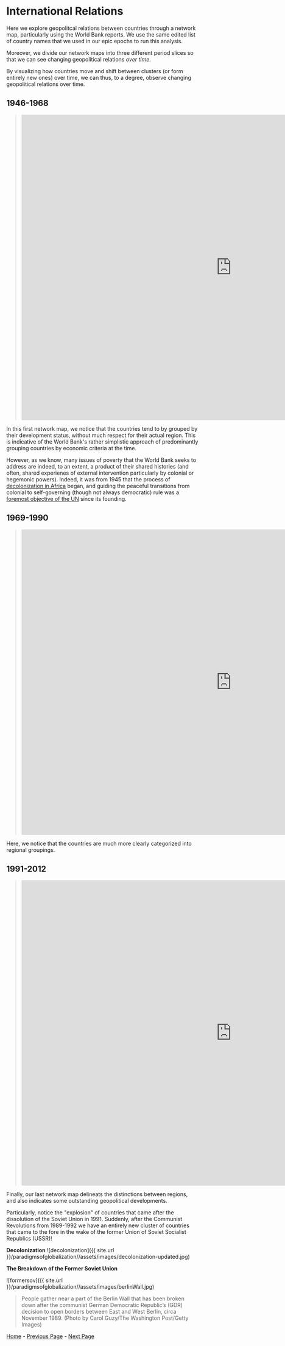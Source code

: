 # **International Relations**
 
Here we explore geopolitcal relations between countries through a network map, particularly using the World Bank reports. We use the same edited list of country names that we used in our epic epochs to run this analysis. 

Moreover, we divide our network maps into three different period slices so that we can see changing geopolitical relations *over time*. 


By visualizing how countries move and shift between clusters (or form entirely new ones) over time, we can thus, to a degree, observe changing geopolitical relations over time. 


## **1946-1968**
> <iframe src="https://documents.cortext.net/lib/mapexplorer/explorerjs.html?file=https://assets.cortext.net/docs/d7d64cc38fff0d65a6ff8afbbc8c2894" frameborder="0" style="overflow:hidden;border:1px solid #DDDDDD;" width="1100" height="800" allowfullscreen></iframe>

In this first network map, we notice that the countries tend to by grouped by their development status, without much respect for their actual region. This is indicative of the World Bank's rather simplistic approach of predominantly grouping countries by economic criteria at the time. 

However, as we know, many issues of poverty that the World Bank seeks to address are indeed, to an extent, a product of their shared histories (and often, shared experienes of external intervention particularly by colonial or hegemonic powers). Indeed, it was from 1945 that the process of [decolonization in Africa](https://history.state.gov/milestones/1945-1952/asia-and-africa) began, and guiding the peaceful transitions from colonial to self-governing (though not always democratic) rule was a [foremost objective of the UN](http://www.un.org/en/sections/issues-depth/decolonization/) since its founding.



## **1969-1990**

> <iframe src="https://documents.cortext.net/lib/mapexplorer/explorerjs.html?file=https://assets.cortext.net/docs/ec3b4e4e02a0035da7c63f574ca36878" frameborder="0" style="overflow:hidden;border:1px solid #DDDDDD;" width="1100" height="800" allowfullscreen></iframe>

Here, we notice that the countries are much more clearly categorized into regional groupings. 

## **1991-2012**

> <iframe src="https://documents.cortext.net/lib/mapexplorer/explorerjs.html?file=https://assets.cortext.net/docs/6c19a2c040fb851fa31254a73f1b7c67" frameborder="0" style="overflow:hidden;border:1px solid #DDDDDD;" width="1100" height="800" allowfullscreen></iframe>

Finally, our last network map delineats the distinctions between regions, and also indicates some outstanding geopolitical developments. 

Particularly, notice the "explosion" of countries that came after the dissolution of the Soviet Union in 1991. Suddenly, after the Communist Revolutions from 1989-1992 we have an entirely new cluster of countries that came to the fore in the wake of the former Union of Soviet Socialist Republics (USSR)!




**Decolonization** 
![decolonization]({{ site.url }}/paradigmsofglobalization//assets/images/decolonization-updated.jpg)	


**The Breakdown of the Former Soviet Union**

![formersov]({{ site.url }}/paradigmsofglobalization//assets/images/berlinWall.jpg)

> People gather near a part of the Berlin Wall that has been broken down after the communist German Democratic Republic’s (GDR) decision to open borders between East and West Berlin, circa November 1989. (Photo by Carol Guzy/The Washington Post/Getty Images)


 [Home](index.md) - [Previous Page](worldbankdnetworkmap.md) - [Next Page](Limitations.md)
